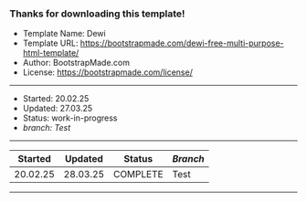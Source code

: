 ### Thanks for downloading this template!

+ Template Name: Dewi
+ Template URL: https://bootstrapmade.com/dewi-free-multi-purpose-html-template/
+ Author: BootstrapMade.com
+ License: https://bootstrapmade.com/license/
---

- Started:  20.02.25
- Updated:  27.03.25
- Status:   work-in-progress
- _branch:  Test_
---


| Started   | Updated   | Status    | _Branch_  |
|---------- | ----------| --------- | ----------|
| 20.02.25  | 28.03.25  | COMPLETE  | Test
---
